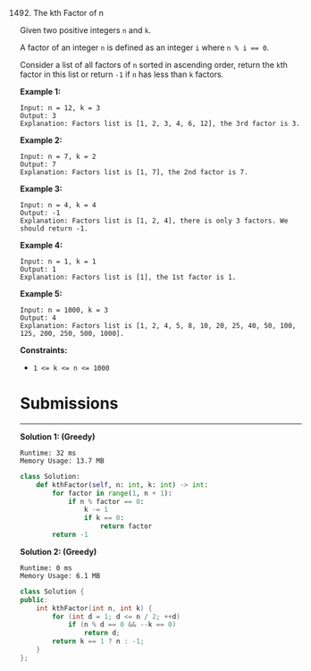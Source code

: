 1492. The kth Factor of n

Given two positive integers `n` and `k`.

A factor of an integer `n` is defined as an integer `i` where `n % i == 0`.

Consider a list of all factors of `n` sorted in ascending order, return the `k`th factor in this list or return `-1` if `n` has less than `k` factors.

 

**Example 1:**
```
Input: n = 12, k = 3
Output: 3
Explanation: Factors list is [1, 2, 3, 4, 6, 12], the 3rd factor is 3.
```

**Example 2:**
```
Input: n = 7, k = 2
Output: 7
Explanation: Factors list is [1, 7], the 2nd factor is 7.
```

**Example 3:**
```
Input: n = 4, k = 4
Output: -1
Explanation: Factors list is [1, 2, 4], there is only 3 factors. We should return -1.
```

**Example 4:**
```
Input: n = 1, k = 1
Output: 1
Explanation: Factors list is [1], the 1st factor is 1.
```

**Example 5:**
```
Input: n = 1000, k = 3
Output: 4
Explanation: Factors list is [1, 2, 4, 5, 8, 10, 20, 25, 40, 50, 100, 125, 200, 250, 500, 1000].
```

**Constraints:**

* `1 <= k <= n <= 1000`

# Submissions
---
**Solution 1: (Greedy)**
```
Runtime: 32 ms
Memory Usage: 13.7 MB
```
```python
class Solution:
    def kthFactor(self, n: int, k: int) -> int:
        for factor in range(1, n + 1):
            if n % factor == 0:
                k -= 1
                if k == 0:
                    return factor
        return -1
```

**Solution 2: (Greedy)**
```
Runtime: 0 ms
Memory Usage: 6.1 MB
```
```c++
class Solution {
public:
    int kthFactor(int n, int k) {
        for (int d = 1; d <= n / 2; ++d)
            if (n % d == 0 && --k == 0)
                return d;
        return k == 1 ? n : -1;
    }
};
```